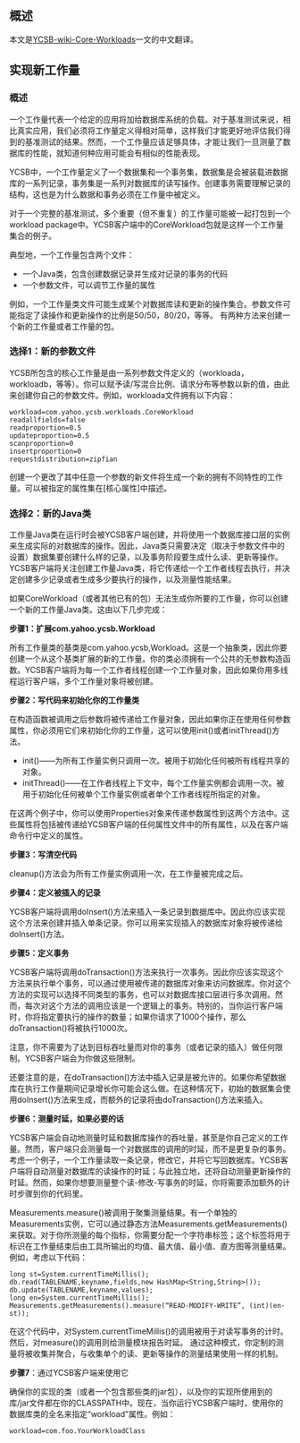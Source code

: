 ## 概述

本文是[YCSB-wiki-Core-Workloads](https://github.com/brianfrankcooper/YCSB/wiki/Core-Workloads)一文的中文翻译。

## 实现新工作量

### 概述

一个工作量代表一个给定的应用将加给数据库系统的负载。对于基准测试来说，相比真实应用，我们必须将工作量定义得相对简单，这样我们才能更好地评估我们得到的基准测试的结果。然而，一个工作量应该足够具体，才能让我们一旦测量了数据库的性能，就知道何种应用可能会有相似的性能表现。

YCSB中，一个工作量定义了一个数据集和一个事务集，数据集是会被装载进数据库的一系列记录，事务集是一系列对数据库的读写操作。创建事务需要理解记录的结构，这也是为什么数据和事务必须在工作量中被定义。

对于一个完整的基准测试，多个重要（但不重复）的工作量可能被一起打包到一个workload package中。YCSB客户端中的CoreWorkload包就是这样一个工作量集合的例子。

典型地，一个工作量包含两个文件：

- 一个Java类，包含创建数据记录并生成对记录的事务的代码
- 一个参数文件，可以调节工作量的属性

例如，一个工作量类文件可能生成某个对数据库读和更新的操作集合。参数文件可能指定了读操作和更新操作的比例是50/50，80/20，等等。
有两种方法来创建一个新的工作量或者工作量的包。

### 选择1：新的参数文件

YCSB所包含的核心工作量是由一系列参数文件定义的（workloada，workloadb，等等）。你可以赋予读/写混合比例、请求分布等参数以新的值，由此来创建你自己的参数文件。例如，workloada文件拥有以下内容：

```shell
workload=com.yahoo.ycsb.workloads.CoreWorkload
readallfields=false
readproportion=0.5
updateproportion=0.5
scanproportion=0
insertproportion=0
requestdistribution=zipfian
```

创建一个更改了其中任意一个参数的新文件将生成一个新的拥有不同特性的工作量。可以被指定的属性集在[核心属性]中描述。

### 选择2：新的Java类

工作量Java类在运行时会被YCSB客户端创建，并将使用一个数据库接口层的实例来生成实际的对数据库的操作。因此，Java类只需要决定（取决于参数文件中的设置）数据集要创建什么样的记录，以及事务阶段要生成什么读、更新等操作。YCSB客户端将关注创建工作量Java类，将它传递给一个工作者线程去执行，并决定创建多少记录或者生成多少要执行的操作，以及测量性能结果。

如果CoreWorkload（或者其他已有的包）无法生成你所要的工作量，你可以创建一个新的工作量Java类。这由以下几步完成：

**步骤1：扩展com.yahoo.ycsb.Workload**

所有工作量类的基类是com.yahoo.ycsb,Workload。这是一个抽象类，因此你要创建一个从这个基类扩展的新的工作量。你的类必须拥有一个公共的无参数构造函数。YCSB客户端将为每一个工作者线程创建一个工作量对象，因此如果你用多线程运行客户端，多个工作量对象将被创建。

**步骤2：写代码来初始化你的工作量类**

在构造函数被调用之后参数将被传递给工作量对象，因此如果你正在使用任何参数属性，你必须用它们来初始化你的工作量，这可以使用init()或者initThread()方法。

- init()——为所有工作量实例只调用一次。被用于初始化任何被所有线程共享的对象。
- initThread()——在工作者线程上下文中，每个工作量实例都会调用一次。被用于初始化任何被单个工作量实例或者单个工作者线程所指定的对象。

在这两个例子中，你可以使用Properties对象来传递参数属性到这两个方法中。这些属性将包括被传递给YCSB客户端的任何属性文件中的所有属性，以及在客户端命令行中定义的属性。

**步骤3：写清空代码**

cleanup()方法会为所有工作量实例调用一次，在工作量被完成之后。

**步骤4：定义被插入的记录**

YCSB客户端将调用doInsert()方法来插入一条记录到数据库中。因此你应该实现这个方法来创建并插入单条记录。你可以用来实现插入的数据库对象将被传递给doInsert()方法。

**步骤5：定义事务**

YCSB客户端将调用doTransaction()方法来执行一次事务。因此你应该实现这个方法来执行单个事务，可以通过使用被传递的数据库对象来访问数据库。你对这个方法的实现可以选择不同类型的事务，也可以对数据库接口层进行多次调用。然而，每次对这个方法的调用应该是一个逻辑上的事务。特别的，当你运行客户端时，你将指定要执行的操作的数量；如果你请求了1000个操作，那么doTransaction()将被执行1000次。

注意，你不需要为了达到目标吞吐量而对你的事务（或者记录的插入）做任何限制。YCSB客户端会为你做这些限制。

还要注意的是，在doTransaction()方法中插入记录是被允许的。如果你希望数据库在执行工作量期间记录增长你可能会这么做。在这种情况下，初始的数据集会使用doInsert()方法来生成，而额外的记录将由doTransaction()方法来插入。

**步骤6：测量时延，如果必要的话**

YCSB客户端会自动地测量时延和数据库操作的吞吐量，甚至是你自己定义的工作量。然而，客户端只会测量每一个对数据库的调用的时延，而不是更复杂的事务。考虑一个例子，一个工作量读取一条记录，修改它，并将它写回数据库。YCSB客户端将自动测量对数据库的读操作的时延；与此独立地，还将自动测量更新操作的时延。然而，如果你想要测量整个读-修改-写事务的时延，你将需要添加额外的计时步骤到你的代码里。

Measurements.measure()被调用于聚集测量结果。有一个单独的Measurements实例，它可以通过静态方法Measurements.getMeasurements()来获取。对于你所测量的每个指标，你需要分配一个字符串标签；这个标签将用于标识在工作量结束后由工具所输出的均值、最大值、最小值、直方图等测量结果。例如，考虑以下代码：

```shell
long st=System.currentTimeMillis();
db.read(TABLENAME,keyname,fields,new HashMap<String,String>());
db.update(TABLENAME,keyname,values);
long en=System.currentTimeMillis();
Measurements.getMeasurements().measure(“READ-MODIFY-WRITE”, (int)(en-st));
```

在这个代码中，对System.currentTimeMillis()的调用被用于对读写事务的计时。然后，对measure()的调用则给测量模块报告时延。
通过这种模式，你定制的测量将被收集并聚合，与收集单个的读、更新等操作的测量结果使用一样的机制。

**步骤7**：通过YCSB客户端来使用它

确保你的实现的类（或者一个包含那些类的jar包），以及你的实现所使用到的库/jar文件都在你的CLASSPATH中。现在，当你运行YCSB客户端时，使用你的数据库类的全名来指定“workload”属性。例如：

```shell
workload=com.foo.YourWorkloadClass
```
